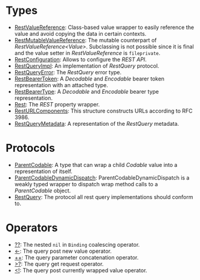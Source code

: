 # Types

  - [RestValueReference](https://github.com/grevend/restfulpropertykit/wiki/RestValueReference):
    Class-based value wrapper to easily reference the value and avoid copying the data in certain
    contexts.
  - [RestMutableValueReference](https://github.com/grevend/restfulpropertykit/wiki/RestMutableValueReference):
    The mutable counterpart of *RestValueReference\<Value\>*. Subclassing is not possible since it is
    final and the value setter in *RestValueReference* is `fileprivate`.
  - [RestConfiguration](https://github.com/grevend/restfulpropertykit/wiki/RestConfiguration):
    Allows to configure the *REST API*.
  - [RestQueryImpl](https://github.com/grevend/restfulpropertykit/wiki/RestQueryImpl):
    An implementation of *RestQuery* protocol.
  - [RestQueryError](https://github.com/grevend/restfulpropertykit/wiki/RestQueryError):
    The *RestQuery* error type.
  - [RestBearerToken](https://github.com/grevend/restfulpropertykit/wiki/RestBearerToken):
    A *Decodable* and *Encodable* bearer token representation with an attached type.
  - [RestBearerType](https://github.com/grevend/restfulpropertykit/wiki/RestBearerType):
    A *Decodable* and *Encodable* bearer type representation.
  - [Rest](https://github.com/grevend/restfulpropertykit/wiki/Rest):
    The *REST* property wrapper.
  - [RestURLComponents](https://github.com/grevend/restfulpropertykit/wiki/RestURLComponents):
    This structure constructs URLs according to RFC 3986.
  - [RestQueryMetadata](https://github.com/grevend/restfulpropertykit/wiki/RestQueryMetadata):
    A representation of the *RestQuery* metadata.

# Protocols

  - [ParentCodable](https://github.com/grevend/restfulpropertykit/wiki/ParentCodable):
    A type that can wrap a child *Codable* value into a representation of itself.
  - [ParentCodableDynamicDispatch](https://github.com/grevend/restfulpropertykit/wiki/ParentCodableDynamicDispatch):
    ParentCodableDynamicDispatch is a weakly typed wrapper to dispatch wrap method
    calls to a *ParentCodable* object.
  - [RestQuery](https://github.com/grevend/restfulpropertykit/wiki/RestQuery):
    The protocol all rest query implementations should conform to.

# Operators

  - [??](https://github.com/grevend/restfulpropertykit/wiki/%3F%3F):
    The nested `nil` in `Binding` coalescing operator.
  - [\<-](https://github.com/grevend/restfulpropertykit/wiki/%3C-):
    The query post new value operator.
  - [++](https://github.com/grevend/restfulpropertykit/wiki/++):
    The query parameter concatenation operator.
  - [\>?](https://github.com/grevend/restfulpropertykit/wiki/%3E%3F):
    The query get request operator.
  - [\<\!](https://github.com/grevend/restfulpropertykit/wiki/%3C!):
    The query post currently wrapped value operator.
